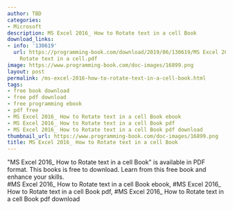```yaml
---
author: TBD
categories:
- Microsoft
description: MS Excel 2016_ How to Rotate text in a cell Book
download_links:
- info: '130619'
  url: https://programming-book.com/download/2019/06/130619/MS Excel 2016_ How to
    Rotate text in a cell.pdf
image: https://www.programming-book.com/doc-images/16899.png
layout: post
permalink: /ms-excel-2016-how-to-rotate-text-in-a-cell-book.html
tags:
- free book download
- free pdf download
- free programming ebook
- pdf free
- MS Excel 2016_ How to Rotate text in a cell Book ebook
- MS Excel 2016_ How to Rotate text in a cell Book pdf
- MS Excel 2016_ How to Rotate text in a cell Book pdf download
thumbnail_url: https://www.programming-book.com/doc-images/16899.png
title: MS Excel 2016_ How to Rotate text in a cell Book
---
```


 
<div class="item-desc text-justify">
  "MS Excel 2016_ How to Rotate text in a cell Book" is available in PDF format. This books is free to download. Learn from this free book and enhance your skills.
  <br>
  #MS Excel 2016_ How to Rotate text in a cell Book ebook, #MS Excel 2016_ How to Rotate text in a cell Book pdf, #MS Excel 2016_ How to Rotate text in a cell Book pdf download
</div>